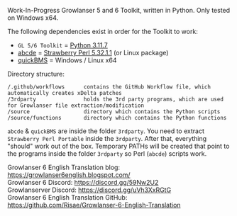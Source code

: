 Work-In-Progress Growlanser 5 and 6 Toolkit, written in Python. Only tested on Windows x64.

The following dependencies exist in order for the Toolkit to work:

- `GL 5/6 Toolkit` = [Python 3.11.7](https://www.python.org/)
- [abcde](https://www.romhacking.net/utilities/1392/) = [Strawberry Perl 5.32.1.1](https://strawberryperl.com/) (or Linux package)
- [quickBMS](http://aluigi.altervista.org/quickbms.htm) = Windows / Linux x64

Directory structure:

    /.github/workflows      contains the GitHub Workflow file, which automatically creates xDelta patches
    /3rdparty               holds the 3rd party programs, which are used for Growlanser file extraction/modification
    /source                 directory which contains the Python scripts
    /source/functions       directory which contains the Python functions

`abcde` & `quickBMS` are inside the folder `3rdparty`. You need to extract `Strawberry Perl Portable` inside the `3rdparty`. After that, everything "should" work out of the box. Temporary PATHs will be created that point to the programs inside the folder `3rdparty` so Perl (`abcde`) scripts work.

Growlanser 6 English Translation blog: https://growlanser6english.blogspot.com/<br>
Growlanser 6 Discord: https://discord.gg/59Nw2U2<br>
Growlanserver Discord: https://discord.gg/uVh3XxRGtG<br>
Growlanser 6 English Translation GitHub: https://github.com/Risae/Growlanser-6-English-Translation